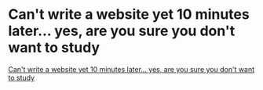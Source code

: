 # Can't write a website yet 10 minutes later... yes, are you sure you don't want to study
[Can't write a website yet 10 minutes later... yes, are you sure you don't want to study](https://aiwithcloud.com/2022/09/15/cant_write_a_website_yet_10_minutes_later-_yes_are_you_sure_you_dont_want_to_study/)